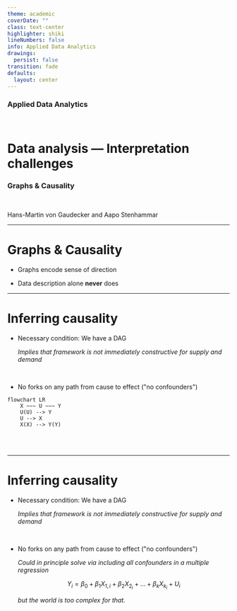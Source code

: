 ```yaml
---
theme: academic
coverDate: ""
class: text-center
highlighter: shiki
lineNumbers: false
info: Applied Data Analytics
drawings:
  persist: false
transition: fade
defaults:
  layout: center
---
```


### Applied Data Analytics

<br/>

# Data analysis — Interpretation challenges

### Graphs & Causality

<br/>

Hans-Martin von Gaudecker and Aapo Stenhammar

---

# Graphs & Causality

- Graphs encode sense of direction

- Data description alone **never** does

---

# Inferring causality

- Necessary condition: We have a DAG

  _Implies that framework is not immediately constructive for supply and demand_

  <br/>

- No forks on any path from cause to effect ("no confounders")

```mermaid {theme: 'neutral', scale: 1.5, htmlLabels: false}
flowchart LR
    X ~~~ U ~~~ Y
    U(U) --> Y
    U --> X
    X(X) --> Y(Y)
```

<br/>
<br/>

---


# Inferring causality

- Necessary condition: We have a DAG

  _Implies that framework is not immediately constructive for supply and demand_

  <br/>

- No forks on any path from cause to effect ("no confounders")

  _Could in principle solve via including all confounders in a multiple regression_

  $$Y_i = \beta_0 + \beta_1 X_{1, i} + \beta_2 X_{2_i} + \ldots + \beta_k X_{k_i} + U_i$$

  _but the world is too complex for that._

<br/>
<br/>
<br/>
